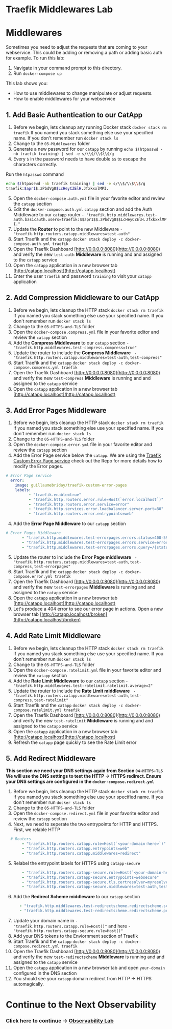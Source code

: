 # Traefik Middlewares Lab


# Middlewares
Sometimes you need to adjust the requests that are coming to your webservice.
This could be adding or removing a path or adding basic auth for example.
To run this lab:
1. Navigate in your command prompt to this directory.
2. Run `docker-compose up`

This lab shows you:
* How to use middlewares to change manipulate or adjust requests.
* How to enable middlewares for your webservice

## 1. Add Basic Authentication to our CatApp
1. Before we begin, lets cleanup any running Docker stack `docker stack rm traefik` If you named you stack something else use your specified name. If you don't remember run `docker stack ls`
2. Change to the `05-Middlewares` folder
3. Generate a new password for our `catapp` by running `echo $(htpasswd -nb traefik training) | sed -e s/\\$/\\$\\$/g`
4. Every `$` in the password needs to have double `$$` to escape the characters correctly. 

Run the `htpasswd` command

```bash
echo $(htpasswd -nb traefik training) | sed -e s/\\$/\\$\\$/g
traefik:$apr1$.zPbdVg8$LcHeyCZElH.JfxkxxlMPI.

```

5. Open the `docker-compose.auth.yml` file in your favorite editor and review the `catapp` section
6. Edit the `docker-compose.auth.yml` `catapp` section and add the Auth Middleware to our `catapp` router  `- "traefik.http.middlewares.test-auth.basicauth.users=traefik:$$apr1$$.zPbdVg8$$LcHeyCZElH.JfxkxxlMPI."`
7. Update the **Router** to point to the new Middleware `- "traefik.http.routers.catapp.middlewares=test-auth"`
8. Start Traefik and the `catapp` `docker stack deploy -c docker-compose.auth.yml traefik`
9. Open the Traefik Dashboard [http://0.0.0.0:8080](http://0.0.0.0:8080) and verify the new `test-auth` **Middleware** is running and and assigned to the `catapp` service
10. Open the `catapp` application in a new browser tab [http://catapp.localhost](http://catapp.localhost)
11. Enter the user `traefik` and password `training` to visit your `catapp` application

## 2. Add Compression Middleware to our CatApp
1. Before we begin, lets cleanup the HTTP stack  `docker stack rm traefik` If you named you stack something else use your specified name. If you don't remember run `docker stack ls`
2. Change to the `05-HTTPS-and-TLS` folder
3. Open the `docker-compose.compress.yml` file in your favorite editor and review the `catapp` section
4. Add the **Compress Middleware** to our `catapp` section `- "traefik.http.middlewares.test-compress.compress=true"`
5. Update the router to include the **Compress Middleware** ` - "traefik.http.routers.catapp.middlewares=test-auth,test-compress"`
6. Start Traefik and the `catapp` `docker stack deploy -c docker-compose.compress.yml traefik`
7. Open the Traefik Dashboard [http://0.0.0.0:8080](http://0.0.0.0:8080) and verify the new `test-compress` **Middleware** is running and and assigned to the `catapp` service
8.  Open the `catapp` application in a new browser tab [http://catapp.localhost](http://catapp.localhost)

## 3. Add Error Pages Middleware
1. Before we begin, lets cleanup the HTTP stack  `docker stack rm traefik` If you named you stack something else use your specified name. If you don't remember run `docker stack ls`
2. Change to the `05-HTTPS-and-TLS` folder
3. Open the `docker-compose.error.yml` file in your favorite editor and review the `catapp` section
4. Add the Error Page service below the `catapp`. We are using the [Traefik Custom Error Page service](https://github.com/guillaumebriday/traefik-custom-error-pages) check out the Repo for more details how to modify the Error pages.

  ```yaml
  # Error Page service
    error:
      image: guillaumebriday/traefik-custom-error-pages
      labels:
            - "traefik.enable=true"
            - "traefik.http.routers.error.rule=Host(`error.localhost`)"
            - "traefik.http.routers.error.service=error"
            - "traefik.http.services.error.loadbalancer.server.port=80"
            - "traefik.http.routers.error.entrypoints=web"
  ```

4. Add the **Error Page Middleware** to our `catapp` section

```yaml
# Error Pages Middleware
       - "traefik.http.middlewares.test-errorpages.errors.status=400-599"
       - "traefik.http.middlewares.test-errorpages.errors.service=error"
       - "traefik.http.middlewares.test-errorpages.errors.query=/{status}.html"
```


5. Update the router to include the **Error Page middleware** ` - "traefik.http.routers.catapp.middlewares=test-auth,test-compress,test-errorpages"`
6. Start Traefik and the `catapp` `docker stack deploy -c docker-compose.error.yml traefik`
7. Open the Traefik Dashboard [http://0.0.0.0:8080](http://0.0.0.0:8080) and verify the new `test-errorpages` **Middleware** is running and and assigned to the `catapp` service
8.  Open the `catapp` application in a new browser tab [http://catapp.localhost](http://catapp.localhost)
9.  Let's produce a 404 error to see our error page in actions. Open a new browser tab [http://catapp.localhost/broken](http://catapp.localhost/broken)

## 4. Add Rate Limit Middleware
1. Before we begin, lets cleanup the HTTP stack  `docker stack rm traefik` If you named you stack something else use your specified name. If you don't remember run `docker stack ls`
2. Change to the `05-HTTPS-and-TLS` folder
3. Open the `docker-compose.ratelimit.yml` file in your favorite editor and review the `catapp` section
4. Add the **Rate Limit Middleware** to our `catapp` section `- "traefik.http.middlewares.test-ratelimit.ratelimit.average=2"`
5. Update the router to include the **Rate Limit middleware** ` - "traefik.http.routers.catapp.middlewares=test-auth,test-compress,test-ratelimit"`
6. Start Traefik and the `catapp` `docker stack deploy -c docker-compose.ratelimit.yml traefik`
7. Open the Traefik Dashboard [http://0.0.0.0:8080](http://0.0.0.0:8080) and verify the new `test-ratelimit` **Middleware** is running and and assigned to the `catapp` service
8. Open the `catapp` application in a new browser tab [http://catapp.localhost](http://catapp.localhost)
9. Refresh the `catapp` page quickly to see the Rate Limit error

## 5. Add Redirect Middleware

**This section we need your DNS settings again from Section `04-HTTPS-TLS` We will use the DNS settings to test the HTTP -> HTTPS redirect. Ensure your DNS settings are configured in the `docker-compose.redirect.yml`**

1. Before we begin, lets cleanup the HTTP stack  `docker stack rm traefik` If you named you stack something else use your specified name. If you don't remember run `docker stack ls`
2. Change to the `05-HTTPS-and-TLS` folder
3. Open the `docker-compose.redirect.yml` file in your favorite editor and review the `catapp` section
4. Next, we need to seperate the two entrypoints for HTTP and HTTPS. First, we relable HTTP
   

```yaml
  # Routers
       - "traefik.http.routers.catapp.rule=Host(`<your-domain-here>`)"
       - "traefik.http.routers.catapp.entrypoints=web"
       - "traefik.http.routers.catapp.middlewares=redirect"
``` 
5. Relabel the entrypoint labels for HTTPS using `catapp-secure`

```yaml
       - "traefik.http.routers.catapp-secure.rule=Host(`<your-domain-here>`)"
       - "traefik.http.routers.catapp-secure.entrypoints=websecure"
       - "traefik.http.routers.catapp-secure.tls.certresolver=myresolver"
       - "traefik.http.routers.catapp-secure.middlewares=test-auth,test-compress,test-errorpages,test-ratelimit"
```

6. Add the **Redirect Scheme middleware** to our `catapp` section

  ```yaml
        - "traefik.http.middlewares.test-redirectscheme.redirectscheme.scheme=https"
        - "traefik.http.middlewares.test-redirectscheme.redirectscheme.permanent=true"
  ```

7. Update your domain name in `- "traefik.http.routers.catapp.rule=Host(`<your-domain-here>`)"` and here `- "traefik.http.routers.catapp-secure.rule=Host(`<your-domain-here>`)"`
8. Add your DNS tokens to the Enviornment section of Traefik
9. Start Traefik and the `catapp` `docker stack deploy -c docker-compose.redirect.yml traefik`
10. Open the Traefik Dashboard [http://0.0.0.0:8080](http://0.0.0.0:8080) and verify the new `test-redirectscheme` **Middleware** is running and and assigned to the `catapp` service
11. Open the `catapp` application in a new browser tab and open `your-domain` configured in the DNS section
12. You should see your `catapp` domain redirect from HTTP -> HTTPS automagically. 

# Continue to the Next Observability

### Click here to continue -> [Observability Lab](https://github.com/56kcloud/traefik-training/blob/master/06-Observability/traefik-observability.md)